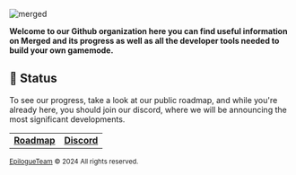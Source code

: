 ![merged](https://github.com/MergedGames/.github/assets/70103896/80993591-b2c2-4446-9ea7-0564a8b45dbe)

**Welcome to our Github organization here you can find useful information on Merged and its progress as well as all the developer tools needed to build your own gamemode.**

## 🚧 Status
<!-- To see our progress, take a look at our public roadmap [here.](https://github.com/orgs/MergedGames/projects/1)

And while you're already here, you should join our discord, where we will be announcing the most significant developments. -->
To see our progress, take a look at our public roadmap, and while you're already here, you should join our discord, where we will be announcing the most significant developments.

<!-- ![Group](https://github.com/MergedGames/.github/assets/70103896/5865e00c-855a-492f-9340-adeae576926e) -->

<table>
    <td>
        <a href="https://github.com/orgs/MergedGames/projects/1"> <b>Roadmap</b> </a>
    </td>
    <td>
        <a href="https://discord.gg/WS2Nk9KjRg"> <b>Discord</b> </a>
    </td>
</table>

<sub>[EpilogueTeam](https://github.com/EpilogueTeam) © 2024 All rights reserved.</sub>
